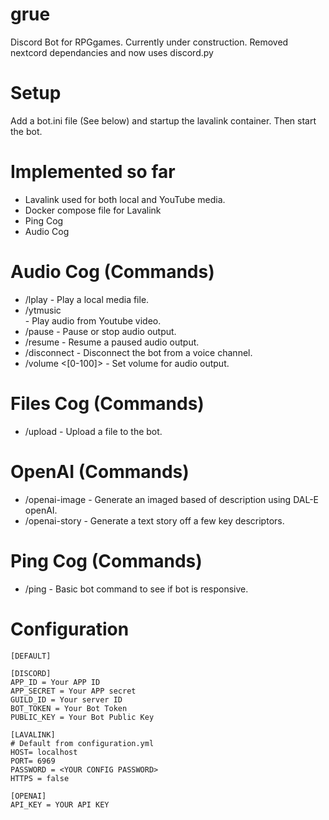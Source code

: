 # grue
Discord Bot for RPGgames. Currently under construction. Removed nextcord
dependancies and now uses discord.py

# Setup
Add a bot.ini file (See below) and startup the lavalink container. Then
start the bot.

# Implemented so far
* Lavalink used for both local and YouTube media.
* Docker compose file for Lavalink
* Ping Cog
* Audio Cog

# Audio Cog (Commands)
* /lplay <file> - Play a local media file.
* /ytmusic <search> - Play audio from Youtube video.
* /pause - Pause or stop audio output.
* /resume - Resume a paused audio output.
* /disconnect - Disconnect the bot from a voice channel.
* /volume <[0-100]> - Set volume for audio output.

# Files Cog (Commands)
* /upload <file> - Upload a file to the bot.

# OpenAI (Commands)
* /openai-image <desc> - Generate an imaged based of description using DAL-E openAI.
* /openai-story <desc> - Generate a text story off a few key descriptors.



# Ping Cog (Commands)
* /ping - Basic bot command to see if bot is responsive.

# Configuration
```
[DEFAULT]

[DISCORD]
APP_ID = Your APP ID
APP_SECRET = Your APP secret
GUILD_ID = Your server ID
BOT_TOKEN = Your Bot Token
PUBLIC_KEY = Your Bot Public Key

[LAVALINK]
# Default from configuration.yml
HOST= localhost
PORT= 6969
PASSWORD = <YOUR CONFIG PASSWORD>
HTTPS = false

[OPENAI]
API_KEY = YOUR API KEY
```